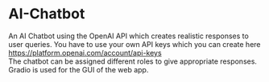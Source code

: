 # AI-Chatbot
An AI Chatbot using the OpenAI API which creates realistic responses to user queries. You have to use your own API keys which you can create here <br> https://platform.openai.com/account/api-keys <br>
The chatbot can be assigned different roles to give appropriate responses. <br>
Gradio is used for the GUI of the web app.
